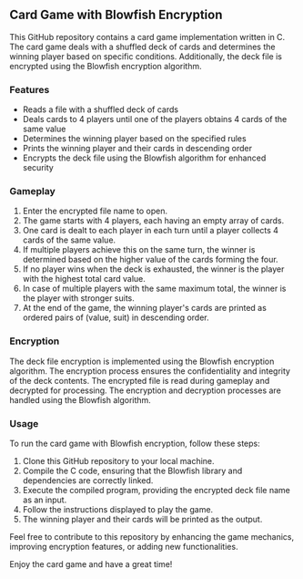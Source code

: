 ## Card Game with Blowfish Encryption

This GitHub repository contains a card game implementation written in C. The card game deals with a shuffled deck of cards and determines the winning player based on specific conditions. Additionally, the deck file is encrypted using the Blowfish encryption algorithm.

### Features

- Reads a file with a shuffled deck of cards
- Deals cards to 4 players until one of the players obtains 4 cards of the same value
- Determines the winning player based on the specified rules
- Prints the winning player and their cards in descending order
- Encrypts the deck file using the Blowfish algorithm for enhanced security

### Gameplay

1. Enter the encrypted file name to open.
2. The game starts with 4 players, each having an empty array of cards.
3. One card is dealt to each player in each turn until a player collects 4 cards of the same value.
4. If multiple players achieve this on the same turn, the winner is determined based on the higher value of the cards forming the four.
5. If no player wins when the deck is exhausted, the winner is the player with the highest total card value.
6. In case of multiple players with the same maximum total, the winner is the player with stronger suits.
7. At the end of the game, the winning player's cards are printed as ordered pairs of (value, suit) in descending order.

### Encryption

The deck file encryption is implemented using the Blowfish encryption algorithm. The encryption process ensures the confidentiality and integrity of the deck contents. The encrypted file is read during gameplay and decrypted for processing. The encryption and decryption processes are handled using the Blowfish algorithm.

### Usage

To run the card game with Blowfish encryption, follow these steps:

1. Clone this GitHub repository to your local machine.
2. Compile the C code, ensuring that the Blowfish library and dependencies are correctly linked.
3. Execute the compiled program, providing the encrypted deck file name as an input.
4. Follow the instructions displayed to play the game.
5. The winning player and their cards will be printed as the output.

Feel free to contribute to this repository by enhancing the game mechanics, improving encryption features, or adding new functionalities.

Enjoy the card game and have a great time!
